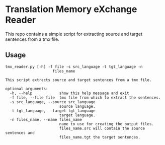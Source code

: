 # Translation Memory eXchange Reader
This repo contains a simple script for extracting source and target sentences from a tmx file.

## Usage
```
tmx_reader.py [-h] -f file -s src_language -t tgt_language -n
                     files_name

This script extracts source and target sentences from a tmx file.

optional arguments:
  -h, --help            show this help message and exit
  -f file, --file file  tmx file from which to extract the sentences.
  -s src_language, --source src_language
                        source language.
  -t tgt_language, --target tgt_language
                        target language.
  -n files_name, --name files_name
                        name to use for creating the output files.
                        files_name.src will contain the source sentences and
                        files_name.tgt the target sentences.
```
